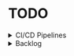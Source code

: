# TODO
<details>
  <summary>CI/CD Pipelines</summary>
  
  - Semantic Versioning
    - [ ] Display current version in `.info` command
  - GitHub Actions
    - [ ] Release Strategy
    - [ ] Build Python Application
    - [ ] Package Python Application
    - [ ] Deploy to EC2
</details>
<details>
  <summary>Backlog</summary>
  
  - Determine Deployment Service
    - [ ] Containerize?
    - [ ] EKS / ECS Fargate?
    - [ ] Beanstalk?
</details>
